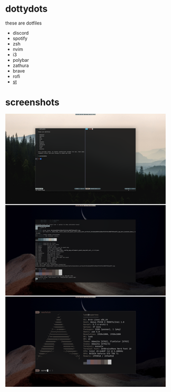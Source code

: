 # dottydots

these are dotfiles

- discord
- spotify
- zsh
- nvim
- i3
- polybar
- zathura
- brave
- rofi
- [st](https://github.com/lonkaars/st)

# screenshots

![](1.png)
![](2.png)
![](3.png)

